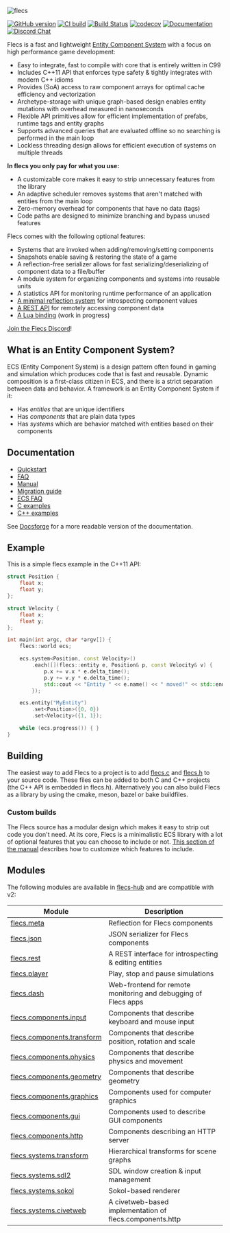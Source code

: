![flecs](https://user-images.githubusercontent.com/9919222/84740976-2ecc8580-af63-11ea-963e-c5da3be54101.png)

[![GitHub version](https://badge.fury.io/gh/sandermertens%2Fflecs.svg)](https://badge.fury.io/gh/sandermertens%2Fflecs)
[![CI build](https://github.com/SanderMertens/flecs/workflows/CI/badge.svg)](https://github.com/SanderMertens/flecs/actions)
[![Build Status](https://travis-ci.org/SanderMertens/flecs.svg?branch=master)](https://travis-ci.org/SanderMertens/flecs)
[![codecov](https://codecov.io/gh/SanderMertens/flecs/branch/master/graph/badge.svg)](https://codecov.io/gh/SanderMertens/flecs)
[![Documentation](https://img.shields.io/badge/docs-docsforge-blue)](http://flecs.docsforge.com/)
[![Discord Chat](https://img.shields.io/discord/633826290415435777.svg)](https://discord.gg/MRSAZqb) 

Flecs is a fast and lightweight [Entity Component System](#what-is-an-entity-component-system) with a focus on high performance game development:

- Easy to integrate, fast to compile with core that is entirely written in C99
- Includes C++11 API that enforces type safety & tightly integrates with modern C++ idioms
- Provides (SoA) access to raw component arrays for optimal cache efficiency and vectorization
- Archetype-storage with unique graph-based design enables entity mutations with overhead measured in nanoseconds
- Flexible API primitives allow for efficient implementation of prefabs, runtime tags and entity graphs
- Supports advanced queries that are evaluated offline so no searching is performed in the main loop
- Lockless threading design allows for efficient execution of systems on multiple threads

**In flecs you only pay for what you use:**
- A customizable core makes it easy to strip unnecessary features from the library
- An adaptive scheduler removes systems that aren't matched with entities from the main loop
- Zero-memory overhead for components that have no data (tags)
- Code paths are designed to minimize branching and bypass unused features

Flecs comes with the following optional features:
- Systems that are invoked when adding/removing/setting components
- Snapshots enable saving & restoring the state of a game
- A reflection-free serializer allows for fast serializing/deserializing of component data to a file/buffer
- A module system for organizing components and systems into reusable units
- A statistics API for monitoring runtime performance of an application
- [A minimal reflection system](https://github.com/flecs-hub/flecs-meta) for introspecting component values
- [A REST API](https://github.com/flecs-hub/flecs-rest) for remotely accessing component data
- [A Lua binding](https://github.com/flecs-hub/flecs-lua) (work in progress)

[Join the Flecs Discord](https://discord.gg/MRSAZqb)!

## What is an Entity Component System?
ECS (Entity Component System) is a design pattern often found in gaming and simulation which produces code that is fast and reusable. Dynamic composition is a first-class citizen in ECS, and there is a strict separation between data and behavior. A framework is an Entity Component System if it:

- Has _entities_ that are unique identifiers
- Has _components_ that are plain data types
- Has _systems_ which are behavior matched with entities based on their components

## Documentation
- [Quickstart](docs/Quickstart.md)
- [FAQ](docs/FAQ.md)
- [Manual](docs/Manual.md)
- [Migration guide](docs/MigrationGuide.md)
- [ECS FAQ](https://github.com/SanderMertens/ecs-faq)
- [C examples](examples/c)
- [C++ examples](examples/cpp)

See [Docsforge](http://flecs.docsforge.com/) for a more readable version of the documentation.

## Example
This is a simple flecs example in the C++11 API:

```c++
struct Position {
    float x;
    float y;
};

struct Velocity {
    float x;
    float y;
};

int main(int argc, char *argv[]) {
    flecs::world ecs;

    ecs.system<Position, const Velocity>()
        .each([](flecs::entity e, Position& p, const Velocity& v) {
            p.x += v.x * e.delta_time();
            p.y += v.y * e.delta_time();
            std::cout << "Entity " << e.name() << " moved!" << std::endl;
        });

    ecs.entity("MyEntity")
        .set<Position>({0, 0})
        .set<Velocity>({1, 1});

    while (ecs.progress()) { }
}
```

## Building
The easiest way to add Flecs to a project is to add [flecs.c](https://raw.githubusercontent.com/SanderMertens/flecs/master/flecs.c) and [flecs.h](https://raw.githubusercontent.com/SanderMertens/flecs/master/flecs.h) to your source code. These files can be added to both C and C++ projects (the C++ API is embedded in flecs.h). Alternatively you can also build Flecs as a library by using the cmake, meson, bazel or bake buildfiles.

### Custom builds
The Flecs source has a modular design which makes it easy to strip out code you don't need. At its core, Flecs is a minimalistic ECS library with a lot of optional features that you can choose to include or not. [This section of the manual](https://github.com/SanderMertens/flecs/blob/master/docs/Manual.md#custom-builds) describes how to customize which features to include. 

## Modules
The following modules are available in [flecs-hub](https://github.com/flecs-hub) and are compatible with v2:

Module      | Description      
------------|------------------
[flecs.meta](https://github.com/flecs-hub/flecs-meta) | Reflection for Flecs components
[flecs.json](https://github.com/flecs-hub/flecs-json) | JSON serializer for Flecs components
[flecs.rest](https://github.com/flecs-hub/flecs-rest) | A REST interface for introspecting & editing entities
[flecs.player](https://github.com/flecs-hub/flecs-player) | Play, stop and pause simulations
[flecs.dash](https://github.com/flecs-hub/flecs-dash) | Web-frontend for remote monitoring and debugging of Flecs apps
[flecs.components.input](https://github.com/flecs-hub/flecs-components-input) | Components that describe keyboard and mouse input
[flecs.components.transform](https://github.com/flecs-hub/flecs-components-transform) | Components that describe position, rotation and scale
[flecs.components.physics](https://github.com/flecs-hub/flecs-components-physics) | Components that describe physics and movement
[flecs.components.geometry](https://github.com/flecs-hub/flecs-components-geometry) | Components that describe geometry
[flecs.components.graphics](https://github.com/flecs-hub/flecs-components-graphics) | Components used for computer graphics
[flecs.components.gui](https://github.com/flecs-hub/flecs-components-gui) | Components used to describe GUI components
[flecs.components.http](https://github.com/flecs-hub/flecs-components-http) | Components describing an HTTP server
[flecs.systems.transform](https://github.com/flecs-hub/flecs-systems-transform) | Hierarchical transforms for scene graphs
[flecs.systems.sdl2](https://github.com/flecs-hub/flecs-systems-sdl2) | SDL window creation & input management
[flecs.systems.sokol](https://github.com/flecs-hub/flecs-systems-sokol) | Sokol-based renderer
[flecs.systems.civetweb](https://github.com/flecs-hub/flecs-systems-civetweb) | A civetweb-based implementation of flecs.components.http
